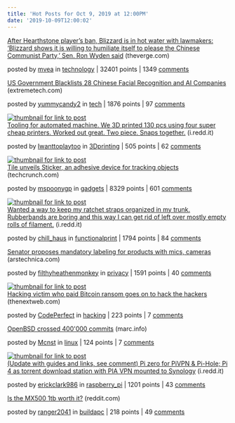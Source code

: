 ```yaml
---
title: 'Hot Posts for Oct 9, 2019 at 12:00PM'
date: '2019-10-09T12:00:02'
---
```

<article><div><a href='https://www.theverge.com/2019/10/8/20905181/blizzard-hearthstone-player-ban-marco-rubio-ron-wyden-china-hong-kong-protests-blitzchung'>After Hearthstone player’s ban, Blizzard is in hot water with lawmakers: ‘Blizzard shows it is willing to humiliate itself to please the Chinese Communist Party,’ Sen. Ron Wyden said</a> (theverge.com)<p> posted by <a href='https://www.reddit.com/user/mvea'>mvea</a> in <a href='https://www.reddit.com/r/technology'>technology</a> | 32401 points | 1349 <a href='https://www.reddit.com/r/technology/comments/df6xxa/after_hearthstone_players_ban_blizzard_is_in_hot/'>comments</a></p></div></article>

<article><div><a href='https://www.extremetech.com/electronics/299846-us-government-blacklists-28-chinese-facial-recognition-and-ai-companies'>US Government Blacklists 28 Chinese Facial Recognition and AI Companies</a> (extremetech.com)<p> posted by <a href='https://www.reddit.com/user/yummycandy2'>yummycandy2</a> in <a href='https://www.reddit.com/r/tech'>tech</a> | 1876 points | 97 <a href='https://www.reddit.com/r/tech/comments/df8jge/us_government_blacklists_28_chinese_facial/'>comments</a></p></div></article>

<article><a href='https://i.redd.it/blhvjnu92fr31.jpg'><img src='https://b.thumbs.redditmedia.com/KB7YnfTUCewVdZAJExS5UCj0WnOjNg4W0O6FgRqwYWQ.jpg' alt='thumbnail for link to post'></a><div><a href='https://i.redd.it/blhvjnu92fr31.jpg'>Tooling for automated machine. We 3D printed 130 pcs using four super cheap printers. Worked out great. Two piece. Snaps together.</a> (i.redd.it)<p> posted by <a href='https://www.reddit.com/user/Iwanttoplaytoo'>Iwanttoplaytoo</a> in <a href='https://www.reddit.com/r/3Dprinting'>3Dprinting</a> | 505 points | 62 <a href='https://www.reddit.com/r/3Dprinting/comments/df9r86/tooling_for_automated_machine_we_3d_printed_130/'>comments</a></p></div></article>

<article><a href='https://techcrunch.com/2019/10/08/with-a-possible-apple-tag-waiting-in-the-wings-tile-unveils-sticker-an-adhesive-device-for-tracking-objects/'><img src='https://b.thumbs.redditmedia.com/27o-kpg7kwd40NEp1mPUH_dp30FIIhK7TRfgjIFfCoI.jpg' alt='thumbnail for link to post'></a><div><a href='https://techcrunch.com/2019/10/08/with-a-possible-apple-tag-waiting-in-the-wings-tile-unveils-sticker-an-adhesive-device-for-tracking-objects/'>Tile unveils Sticker, an adhesive device for tracking objects</a> (techcrunch.com)<p> posted by <a href='https://www.reddit.com/user/mspoonygp'>mspoonygp</a> in <a href='https://www.reddit.com/r/gadgets'>gadgets</a> | 8329 points | 601 <a href='https://www.reddit.com/r/gadgets/comments/deymna/tile_unveils_sticker_an_adhesive_device_for/'>comments</a></p></div></article>

<article><a href='https://i.redd.it/vwvvshdxqcr31.jpg'><img src='https://b.thumbs.redditmedia.com/bRFv44mzrurvorkzyI490p0CiB-e-CpJ2WoCBSuHl3M.jpg' alt='thumbnail for link to post'></a><div><a href='https://i.redd.it/vwvvshdxqcr31.jpg'>Wanted a way to keep my ratchet straps organized in my trunk. Rubberbands are boring and this way I can get rid of left over mostly empty rolls of filament.</a> (i.redd.it)<p> posted by <a href='https://www.reddit.com/user/chill_haus'>chill_haus</a> in <a href='https://www.reddit.com/r/functionalprint'>functionalprint</a> | 1794 points | 84 <a href='https://www.reddit.com/r/functionalprint/comments/df39ax/wanted_a_way_to_keep_my_ratchet_straps_organized/'>comments</a></p></div></article>

<article><div><a href='https://arstechnica.com/tech-policy/2019/10/senator-proposes-mandatory-labeling-for-products-with-mics-cameras/'>Senator proposes mandatory labeling for products with mics, cameras</a> (arstechnica.com)<p> posted by <a href='https://www.reddit.com/user/filthyheathenmonkey'>filthyheathenmonkey</a> in <a href='https://www.reddit.com/r/privacy'>privacy</a> | 1591 points | 40 <a href='https://www.reddit.com/r/privacy/comments/df3omi/senator_proposes_mandatory_labeling_for_products/'>comments</a></p></div></article>

<article><a href='https://thenextweb.com/hardfork/2019/10/08/ransomware-bitcoin-hacker-cryptocurrency-muhstik-rekt/amp/'><img src='https://b.thumbs.redditmedia.com/YB2q0d1rMcCpHu0PU-5F2edTcM5eWOqVvdNK731AXSM.jpg' alt='thumbnail for link to post'></a><div><a href='https://thenextweb.com/hardfork/2019/10/08/ransomware-bitcoin-hacker-cryptocurrency-muhstik-rekt/amp/'>Hacking victim who paid Bitcoin ransom goes on to hack the hackers</a> (thenextweb.com)<p> posted by <a href='https://www.reddit.com/user/CodePerfect'>CodePerfect</a> in <a href='https://www.reddit.com/r/hacking'>hacking</a> | 223 points | 7 <a href='https://www.reddit.com/r/hacking/comments/dfazgh/hacking_victim_who_paid_bitcoin_ransom_goes_on_to/'>comments</a></p></div></article>

<article><div><a href='https://marc.info/?l=openbsd-tech&amp;m=157059352620659&amp;w=2'>OpenBSD crossed 400'000 commits</a> (marc.info)<p> posted by <a href='https://www.reddit.com/user/Mcnst'>Mcnst</a> in <a href='https://www.reddit.com/r/linux'>linux</a> | 124 points | 7 <a href='https://www.reddit.com/r/linux/comments/dfbueg/openbsd_crossed_400000_commits/'>comments</a></p></div></article>

<article><a href='https://i.redd.it/9dqy8w54sbr31.jpg'><img src='https://a.thumbs.redditmedia.com/nLaODGbNoZhozkLTJGmo5aPs00SphadlZJ_ilhel0y8.jpg' alt='thumbnail for link to post'></a><div><a href='https://i.redd.it/9dqy8w54sbr31.jpg'>(Update with guides and links, see comment) Pi zero for PiVPN &amp; Pi-Hole; Pi 4 as torrent download station with PIA VPN mounted to Synology</a> (i.redd.it)<p> posted by <a href='https://www.reddit.com/user/erickclark986'>erickclark986</a> in <a href='https://www.reddit.com/r/raspberry_pi'>raspberry_pi</a> | 1201 points | 43 <a href='https://www.reddit.com/r/raspberry_pi/comments/df0oh8/update_with_guides_and_links_see_comment_pi_zero/'>comments</a></p></div></article>

<article><div><a href='https://www.reddit.com/r/buildapc/comments/df84ap/is_the_mx500_1tb_worth_it/'>Is the MX500 1tb worth it?</a> (reddit.com)<p> posted by <a href='https://www.reddit.com/user/ranger2041'>ranger2041</a> in <a href='https://www.reddit.com/r/buildapc'>buildapc</a> | 218 points | 49 <a href='https://www.reddit.com/r/buildapc/comments/df84ap/is_the_mx500_1tb_worth_it/'>comments</a></p></div></article>

